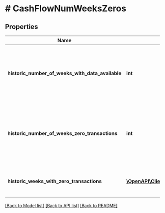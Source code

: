 # # CashFlowNumWeeksZeros

## Properties

Name | Type | Description | Notes
------------ | ------------- | ------------- | -------------
**historic_number_of_weeks_with_data_available** | **int** | Number of weeks during known history of account in which data was available |
**historic_number_of_weeks_zero_transactions** | **int** | Number of weeks during known history of account where zero transactions were posted |
**historic_weeks_with_zero_transactions** | [**\OpenAPI\Client\Model\ObbWeekOfYear[]**](ObbWeekOfYear.md) | List of weeks with zero reported transactions |

[[Back to Model list]](../../README.md#models) [[Back to API list]](../../README.md#endpoints) [[Back to README]](../../README.md)
